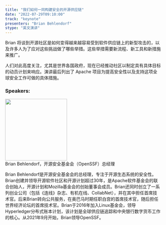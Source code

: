 ```yaml
---
title: "我们如何一同构建安全的开源供应链"
date: "2022-07-29T09:10:00" 
track: "keynote"
presenters: "Brian Behlendorf"
stype: "英文演讲"
---
```

Brian 将谈到开源社区是如何变得越来越容易受到软件供应链上的新型攻击的，以及许多人为了应对这些挑战做了哪些举措。这些举措需要新流程、新工具和新措施来推广。

人们对此高度关注，尤其是世界各国政府，现在已经推动社区以制定具有具体目标的动员计划来响应。演讲最后列出了 Apache 项目为提高安全性以及支持这项全球安全工作可做的具体措施。


### Speakers: 
<img src="images/speaker/2006.png" width="200" />
<br>
Brian Behlendorf，开源安全基金会（OpenSSF）总经理

Brian Behlendorf是开源安全基金会的总经理，专注于开源生态系统的安全性。Brian创建并领导开源软件社区和开源计划超过30年，是Apache软件基金会的联合创始人，开源计划和Mozilla基金会的创始董事会成员。Brian还同时创立了一系列创业公司（包括《连线》杂志、有机在线、CollabNet），并在其中担任首席技术官。后来Brian转向公共服务，在奥巴马时期任职白宫的首席技术官，随后担任世界经济论坛的首席技术官。Brian于2016年加入Linux基金会，领导Hyperledger分布式账本计划，该计划是全球供应链追踪和中央银行数字货币工作的核心。从2021年9月开始，Brian领导OpenSSF。